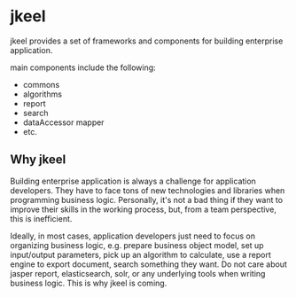 # jkeel
jkeel provides a set of frameworks and components for building enterprise application.

main components include the following:
+ commons
+ algorithms
+ report
+ search
+ dataAccessor mapper
+ etc.

## Why jkeel
Building enterprise application is always a challenge for application developers. They have to face tons of new technologies and libraries when programming business logic. Personally, it's not a bad thing if they want to improve their skills in the working process, but, from a team perspective, this is inefficient.

Ideally, in most cases, application developers just need to focus on organizing business logic, e.g. prepare business object model, set up input/output parameters, pick up an algorithm to calculate, use a report engine to export document, search something they want. Do not care about jasper report, elasticsearch, solr, or any underlying tools when writing business logic. This is why jkeel is coming. 



